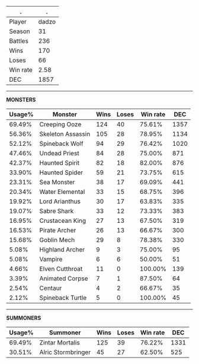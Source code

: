.|.
|-|-
Player|dadzo
Season|31
Battles|236
Wins|170
Loses|66
Win rate|2.58
DEC|1857

---
**MONSTERS**

Usage%|Monster|Wins|Loses|Win rate|DEC|
-|-|-|-|-|-|
69.49%|Creeping Ooze|124|40|75.61%|1357|
56.36%|Skeleton Assassin|105|28|78.95%|1134|
52.12%|Spineback Wolf|94|29|76.42%|1020|
47.46%|Undead Priest|84|28|75.00%|871|
42.37%|Haunted Spirit|82|18|82.00%|876|
33.90%|Haunted Spider|59|21|73.75%|615|
23.31%|Sea Monster|38|17|69.09%|441|
20.34%|Water Elemental|33|15|68.75%|396|
19.92%|Lord Arianthus|30|17|63.83%|335|
19.07%|Sabre Shark|33|12|73.33%|383|
16.95%|Crustacean King|27|13|67.50%|319|
16.53%|Pirate Archer|26|13|66.67%|300|
15.68%|Goblin Mech|29|8|78.38%|330|
5.08%|Highland Archer|9|3|75.00%|95|
5.08%|Vampire|6|6|50.00%|51|
4.66%|Elven Cutthroat|11|0|100.00%|139|
3.39%|Animated Corpse|7|1|87.50%|64|
2.54%|Centaur|4|2|66.67%|35|
2.12%|Spineback Turtle|5|0|100.00%|45|

---
**SUMMONERS**

Usage%|Summoner|Wins|Loses|Win rate|DEC|
-|-|-|-|-|-|
69.49%|Zintar Mortalis|125|39|76.22%|1331|
30.51%|Alric Stormbringer|45|27|62.50%|525|

